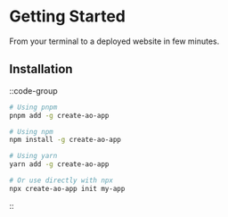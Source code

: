 # Getting Started

From your terminal to a deployed website in few minutes.

## Installation

::code-group

  ```bash [pnpm]
  # Using pnpm
  pnpm add -g create-ao-app
  ```
  ```bash [npm]
  # Using npm
  npm install -g create-ao-app
  ```
  ```bash [yarn]
  # Using yarn
  yarn add -g create-ao-app
  ```
  ```bash [npx]
  # Or use directly with npx
  npx create-ao-app init my-app
  ```
::
